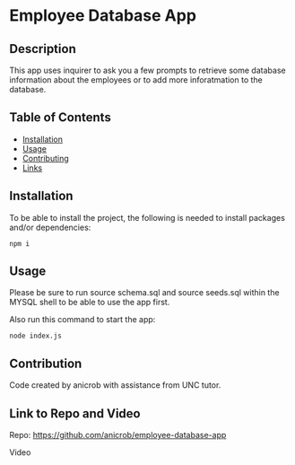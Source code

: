 # Employee Database App


## Description

This app uses inquirer to ask you a few prompts to retrieve some database information about the employees or to add more inforatmation to the database. 

## Table of Contents
* [Installation](#installation)
* [Usage](#usage)
* [Contributing](#contribution)
* [Links](#link-to-repo-and-video)

## Installation

To be able to install the project, the following is needed to install packages and/or dependencies:
~~~
npm i
~~~

## Usage

Please be sure to run source schema.sql and source seeds.sql within the MYSQL shell to be able to use the app first. 

Also run this command to start the app:
~~~
node index.js
~~~

## Contribution

Code created by anicrob with assistance from UNC tutor. 

## Link to Repo and Video

Repo: https://github.com/anicrob/employee-database-app

Video

